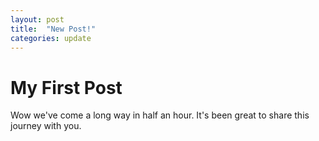 ```yaml
---
layout: post
title:  "New Post!"
categories: update
---
```


# My First Post

Wow we've come a long way in half an hour. It's been great to share this journey with you.
